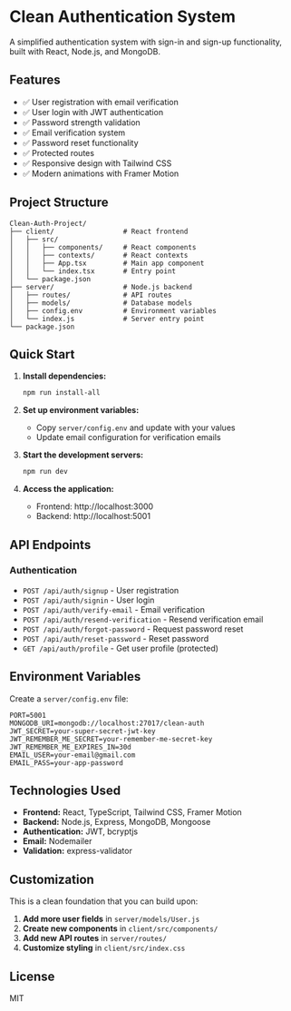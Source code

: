 # Clean Authentication System

A simplified authentication system with sign-in and sign-up functionality, built with React, Node.js, and MongoDB.

## Features

- ✅ User registration with email verification
- ✅ User login with JWT authentication
- ✅ Password strength validation
- ✅ Email verification system
- ✅ Password reset functionality
- ✅ Protected routes
- ✅ Responsive design with Tailwind CSS
- ✅ Modern animations with Framer Motion

## Project Structure

```
Clean-Auth-Project/
├── client/                 # React frontend
│   ├── src/
│   │   ├── components/     # React components
│   │   ├── contexts/       # React contexts
│   │   ├── App.tsx         # Main app component
│   │   └── index.tsx       # Entry point
│   └── package.json
├── server/                 # Node.js backend
│   ├── routes/             # API routes
│   ├── models/             # Database models
│   ├── config.env          # Environment variables
│   └── index.js            # Server entry point
└── package.json
```

## Quick Start

1. **Install dependencies:**
   ```bash
   npm run install-all
   ```

2. **Set up environment variables:**
   - Copy `server/config.env` and update with your values
   - Update email configuration for verification emails

3. **Start the development servers:**
   ```bash
   npm run dev
   ```

4. **Access the application:**
   - Frontend: http://localhost:3000
   - Backend: http://localhost:5001

## API Endpoints

### Authentication
- `POST /api/auth/signup` - User registration
- `POST /api/auth/signin` - User login
- `POST /api/auth/verify-email` - Email verification
- `POST /api/auth/resend-verification` - Resend verification email
- `POST /api/auth/forgot-password` - Request password reset
- `POST /api/auth/reset-password` - Reset password
- `GET /api/auth/profile` - Get user profile (protected)

## Environment Variables

Create a `server/config.env` file:

```env
PORT=5001
MONGODB_URI=mongodb://localhost:27017/clean-auth
JWT_SECRET=your-super-secret-jwt-key
JWT_REMEMBER_ME_SECRET=your-remember-me-secret-key
JWT_REMEMBER_ME_EXPIRES_IN=30d
EMAIL_USER=your-email@gmail.com
EMAIL_PASS=your-app-password
```

## Technologies Used

- **Frontend:** React, TypeScript, Tailwind CSS, Framer Motion
- **Backend:** Node.js, Express, MongoDB, Mongoose
- **Authentication:** JWT, bcryptjs
- **Email:** Nodemailer
- **Validation:** express-validator

## Customization

This is a clean foundation that you can build upon:

1. **Add more user fields** in `server/models/User.js`
2. **Create new components** in `client/src/components/`
3. **Add new API routes** in `server/routes/`
4. **Customize styling** in `client/src/index.css`

## License

MIT 